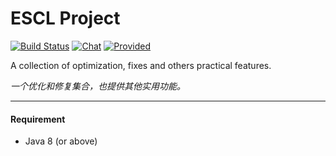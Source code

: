 ESCL Project
===============

[![Build Status](https://build.true-games.org/buildStatus/icon?job=ProtocolSupport)](https://build.true-games.org/job/ProtocolSupport/)
[![Chat](https://img.shields.io/badge/chat-on%20discord-7289da.svg)](https://discord.gg/x935y8p)
[![Provided](https://img.shields.io/badge/release-cloud-yellow.svg)](http://www.relatev.com/files/EscapeLag/EscapeLag.jar)

A collection of optimization, fixes and others practical features.

_一个优化和修复集合，也提供其他实用功能。_

---
#### Requirement
* Java 8 (or above)
